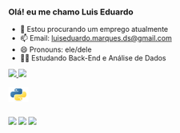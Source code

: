 ### Olá! eu me chamo Luis Eduardo

- 🔭 Estou procurando um emprego atualmente
- 📫 Email: luiseduardo.marques.ds@gmail.com
- 😄 Pronouns: ele/dele
- 👨‍🎓 Estudando Back-End e Análise de Dados


<div>
  <a href="https://github.com/LuisEdurdoMDSilva">
  <img height="150em" src="https://github-readme-stats.vercel.app/api?username=LuisEdurdoMDSilva&show_icons=true&theme=merko&include_all_commits=true&count_private=true"/>
  <img height="150em" src="https://github-readme-stats.vercel.app/api/top-langs/?username=LuisEdurdoMDSilva&layout=compact&langs_count=7&theme=merko"/>
</div>

<div style="display: inline_block"><br>
  <img align="center" alt="Rafa-Python" height="30" width="40" src="https://raw.githubusercontent.com/devicons/devicon/master/icons/python/python-original.svg">
</div>
  
##
  
<div>
  <a href="https://www.instagram.com/edumarques.2003/" target="_blank"><img src="https://img.shields.io/badge/-Instagram-%23E4405F?style=for-the-badge&logo=instagram&logoColor=white" target="_blank"></a>
 <a href = "mailto:luiseduardo.marques.ds@gmail.com"><img src="https://img.shields.io/badge/-Gmail-%23333?style=for-the-badge&logo=gmail&logoColor=white" target="_blank"></a>
  <a href="https://www.linkedin.com/in/luis-eduardo-1b7614217/" target="_blank"><img src="https://img.shields.io/badge/-LinkedIn-%230077B5?style=for-the-badge&logo=linkedin&logoColor=white" target="_blank"></a>
</div>
